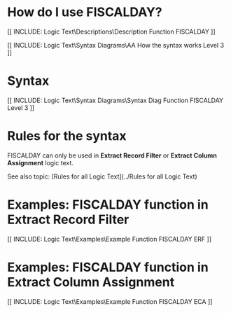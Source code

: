 
# How do I use FISCALDAY? 

[[ INCLUDE: Logic Text\Descriptions\Description Function FISCALDAY ]]

[[ INCLUDE: Logic Text\Syntax Diagrams\AA How the syntax works Level 3 ]]

# Syntax 

[[ INCLUDE: Logic Text\Syntax Diagrams\Syntax Diag Function FISCALDAY Level 3 ]]

# Rules for the syntax 

FISCALDAY can only be used in **Extract Record Filter** or **Extract Column Assignment** logic text.

See also topic: [Rules for all Logic Text](../Rules for all Logic Text) 

# Examples: FISCALDAY function in Extract Record Filter 

[[ INCLUDE: Logic Text\Examples\Example Function FISCALDAY ERF ]]

# Examples: FISCALDAY function in Extract Column Assignment 

[[ INCLUDE: Logic Text\Examples\Example Function FISCALDAY ECA ]]

